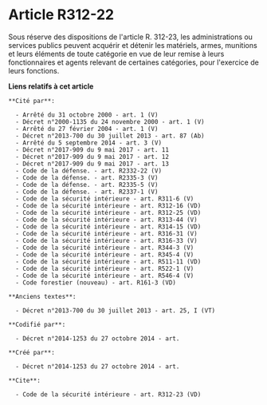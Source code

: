 # Article R312-22

Sous réserve des dispositions de l'article R. 312-23, les administrations ou services publics peuvent acquérir et détenir les
matériels, armes, munitions et leurs éléments de toute catégorie en vue de leur remise à leurs fonctionnaires et agents
relevant de certaines catégories, pour l'exercice de leurs fonctions.

**Liens relatifs à cet article**

	**Cité par**:

	  - Arrêté du 31 octobre 2000 - art. 1 (V)
	  - Décret n°2000-1135 du 24 novembre 2000 - art. 1 (V)
	  - Arrêté du 27 février 2004 - art. 1 (V)
	  - Décret n°2013-700 du 30 juillet 2013 - art. 87 (Ab)
	  - Arrêté du 5 septembre 2014 - art. 3 (V)
	  - Décret n°2017-909 du 9 mai 2017 - art. 11
	  - Décret n°2017-909 du 9 mai 2017 - art. 12
	  - Décret n°2017-909 du 9 mai 2017 - art. 13
	  - Code de la défense. - art. R2332-22 (V)
	  - Code de la défense. - art. R2335-3 (V)
	  - Code de la défense. - art. R2335-5 (V)
	  - Code de la défense. - art. R2337-1 (V)
	  - Code de la sécurité intérieure - art. R311-6 (V)
	  - Code de la sécurité intérieure - art. R312-16 (VD)
	  - Code de la sécurité intérieure - art. R312-25 (VD)
	  - Code de la sécurité intérieure - art. R313-44 (V)
	  - Code de la sécurité intérieure - art. R314-15 (VD)
	  - Code de la sécurité intérieure - art. R316-31 (V)
	  - Code de la sécurité intérieure - art. R316-33 (V)
	  - Code de la sécurité intérieure - art. R344-3 (V)
	  - Code de la sécurité intérieure - art. R345-4 (V)
	  - Code de la sécurité intérieure - art. R511-11 (VD)
	  - Code de la sécurité intérieure - art. R522-1 (V)
	  - Code de la sécurité intérieure - art. R546-4 (V)
	  - Code forestier (nouveau) - art. R161-3 (VD)

	**Anciens textes**:

	  - Décret n°2013-700 du 30 juillet 2013 - art. 25, I (VT)

	**Codifié par**:

	  - Décret n°2014-1253 du 27 octobre 2014 - art.

	**Créé par**:

	  - Décret n°2014-1253 du 27 octobre 2014 - art.

	**Cite**:

	  - Code de la sécurité intérieure - art. R312-23 (VD)
